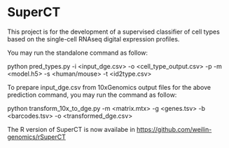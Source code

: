 # SuperCT
This project is for the development of a supervised classifier of cell types based on the single-cell RNAseq digital expression profiles.

You may run the standalone command as follow:

python pred_types.py -i <input_dge.csv> -o <cell_type_output.csv> -p -m <model.h5> -s <human/mouse> -t <id2type.csv>

To prepare input_dge.csv from 10xGenomics output files for the above prediction command, you may run the command as follow:

 python transform_10x_to_dge.py -m <matrix.mtx> -g <genes.tsv> -b <barcodes.tsv> -o <transformed_dge.csv>
 
 The R version of SuperCT is now availabe in https://github.com/weilin-genomics/rSuperCT
